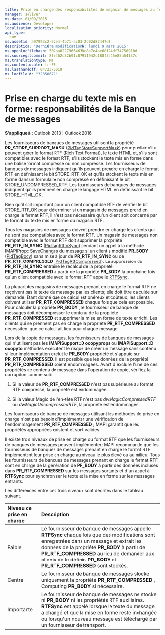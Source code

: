 ```yaml
---
title: Prise en charge des responsabilités de magasin de messages au format texte
manager: soliver
ms.date: 03/09/2015
ms.audience: Developer
localization_priority: Normal
api_type:
- COM
ms.assetid: a97993c2-52e4-4b71-ac03-2c02d82447d8
description: 'Derni�re modification�: lundi 9 mars 2015'
ms.openlocfilehash: 502ba82279664638c8e7e4ae68f74df74758918d
ms.sourcegitcommit: 8fe462c32b91c87911942c188f3445e85a54137c
ms.translationtype: MT
ms.contentlocale: fr-FR
ms.lasthandoff: 04/23/2019
ms.locfileid: "32350679"
---
```

# <a name="supporting-formatted-text-message-store-responsibilities"></a>Prise en charge du texte mis en forme: responsabilités de la Banque de messages

  
  
**S’applique à** : Outlook 2013 | Outlook 2016 
  
Les fournisseurs de banques de messages utilisent la propriété **PR_STORE_SUPPORT_MASK** ([PidTagStoreSupportMask](pidtagstoresupportmask-canonical-property.md)) pour publier s'ils peuvent gérer le format RTF (Rich Text Format), le texte HTML et, s'ils sont compatibles avec le format RTF, s'ils stockent le texte mis en forme dans une balise format compressé ou non compressé. Les fournisseurs de banques de messages indiquent qu'ils peuvent prendre en charge le format RTF en définissant le bit STORE_RTF_OK et qu'ils stockent le texte mis en forme dans un formulaire non compressé en définissant le bit STORE_UNCOMPRESSED_RTF. Les fournisseurs de banques de messages indiquent qu'ils prennent en charge le langage HTML en définissant le bit STORE_HTML_OK.
  
Bien qu'il soit important pour un client compatible RTF de vérifier le bit STORE_RTF_OK pour déterminer si un magasin de messages prend en charge le format RTF, il n'est pas nécessaire qu'un client soit concerné par le format du texte mis en forme du magasin RTF. 
  
Tous les magasins de messages doivent prendre en charge les clients qui ne sont pas compatibles avec le format RTF. Un magasin de messages non compatible avec le format RTF doit supprimer la propriété **PR_RTF_IN_SYNC** ([PidTagRtfInSync](pidtagrtfinsync-canonical-property.md)) pendant un appel à la méthode [IMAPIProp:: SaveChanges](imapiprop-savechanges.md) du message si un client a modifié **PR_BODY** ([PidTagBody](pidtagbody-canonical-property.md)) sans mise à jour de **PR_RTF_IN_SYNC** ou de **PR_RTF_COMPRESSED** ([PidTagRtfCompressed](pidtagrtfcompressed-canonical-property.md)). La suppression de **PR_RTF_IN_SYNC** entraîne le recalcul de la propriété **PR_RTF_COMPRESSED** à partir de la propriété **PR_BODY** la prochaine fois qu'un client compatible avec le format RTF appelle [RTFSync](rtfsync.md). 
  
La plupart des magasins de messages prenant en charge le format RTF ne reçoivent pas le texte du message par les clients; elle doit être calculée sur demande. Étant donné que ce calcul est onéreux et coûteux, les clients doivent utiliser **PR_RTF_COMPRESSED** chaque fois que cela est possible. Pour calculer la propriété **PR_BODY** , le fournisseur de banque de messages doit décompresser le contenu de la propriété **PR_RTF_COMPRESSED** et supprimer la mise en forme de texte enrichi. Les clients qui ne prennent pas en charge la propriété **PR_RTF_COMPRESSED** nécessitent que ce calcul ait lieu pour chaque message. 
  
Lors de la copie de messages, les fournisseurs de banques de messages qui n'utilisent pas les **IMAPISupport::D ocopyprops** ou **IMAPISupport::D ocopyto** méthodes exécutent le risque de créer un message sans contenu si leur implémentation exclut le **PR_BODY** propriété et s'appuie sur **PR_RTF_COMPRESSED**. Il est possible que les données de la propriété **PR_RTF_COMPRESSED** soient endommagées. Avant d'exclure l'une de ces propriétés de contenu de message dans l'opération de copie, vérifiez la corruption comme suit: 
  
1. Si la valeur de **PR_RTF_COMPRESSED** n'est pas supérieure au format RTF compressé, la propriété est endommagée. 
    
2. Si la valeur Magic de l'en-tête RTF n'est pas _dwMagicCompressedRTF_ ou _dwMagicUncompressedRTF_, la propriété est endommagée.
    
Les fournisseurs de banque de messages utilisant les méthodes de prise en charge n'ont pas besoin d'implémenter une vérification de l'endommagement **PR_RTF_COMPRESSED** ; MAPI garantit que les propriétés appropriées existent et sont valides. 
  
Il existe trois niveaux de prise en charge du format RTF que les fournisseurs de banques de messages peuvent implémenter; MAPI recommande que les fournisseurs de banques de messages prenant en charge le format RTF implémentent leur prise en charge au niveau le plus élevé ou au milieu. Tous les fournisseurs de banques de messages prenant en charge le format RTF sont en charge de la génération de **PR_BODY** à partir des données incluses dans **PR_RTF_COMPRESSED** sur les messages sortants et d'un appel à **RTFSync** pour synchroniser le texte et la mise en forme sur les messages entrants. 
  
Les différences entre ces trois niveaux sont décrites dans le tableau suivant. 
  
|**Niveau de prise en charge**|**Description**|
|:-----|:-----|
|Faible  <br/> |Le fournisseur de banque de messages appelle **RTFSync** chaque fois que des modifications sont enregistrées dans un message et extrait les données de la propriété **PR_BODY** à partir de **PR_RTF_COMPRESSED** au lieu de demander aux clients de le définir. **PR_BODY** et **PR_RTF_COMPRESSED** sont stockés.  <br/> |
|Centre  <br/> |Le fournisseur de banque de messages stocke uniquement la propriété **PR_RTF_COMPRESSED** , Computing **PR_BODY** si nécessaire.  <br/> |
|Importante  <br/> |Le fournisseur de banque de messages ne stocke ni **PR_BODY** ni les propriétés RTF auxiliaires. **RTFSync** est appelé lorsque le texte du message a changé et que la mise en forme reste inchangée ou lorsqu'un nouveau message est téléchargé par un fournisseur de transport.  <br/> |
   

